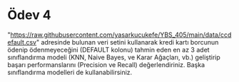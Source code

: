 # Ödev 4

"https://raw.githubusercontent.com/yasarkucukefe/YBS_405/main/data/ccdefault.csv" adresinde bulunan veri setini kullanarak kredi kartı borcunun ödenip ödenmeyeceğini (DEFAULT kolonu) tahmin eden en az 3 adet sınıflandırma modeli (KNN, Naive Bayes, ve Karar Ağaçları, vb.) geliştirip başarı performanslarını (Precision ve Recall) değerlendiriniz. Başka sınıflandırma modelleri de kullanabilirsiniz.
